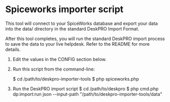 Spiceworks importer script
==========================

This tool will connect to your SpiceWorks database and export your data into the data/ directory in
the standard DeskPRO Import Format.

After this tool completes, you will run the standard DeskPRO import process to save the data to
your live helpdesk. Refer to the README for more details.

1) Edit the values in the CONFIG section below.

2) Run this script from the command-line:

    $ cd /path/to/deskpro-importer-tools
    $ php spiceworks.php

3) Run the DeskPRO import script
    $ cd /path/to/deskpro
    $ php cmd.php dp:import:run json --input-path "/path/to/deskpro-importer-tools/data"

